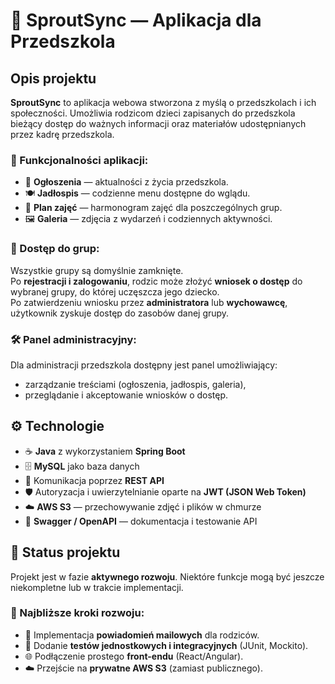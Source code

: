 # 🌱 SproutSync — Aplikacja dla Przedszkola

## Opis projektu

**SproutSync** to aplikacja webowa stworzona z myślą o przedszkolach i ich społeczności. Umożliwia rodzicom dzieci zapisanych do przedszkola bieżący dostęp do ważnych informacji oraz materiałów udostępnianych przez kadrę przedszkola.

### 📌 Funkcjonalności aplikacji:
- 📢 **Ogłoszenia** — aktualności z życia przedszkola.
- 🍽️ **Jadłospis** — codzienne menu dostępne do wglądu.
- 📅 **Plan zajęć** — harmonogram zajęć dla poszczególnych grup.
- 🖼️ **Galeria** — zdjęcia z wydarzeń i codziennych aktywności.

### 🔐 Dostęp do grup:
Wszystkie grupy są domyślnie zamknięte.  
Po **rejestracji i zalogowaniu**, rodzic może złożyć **wniosek o dostęp** do wybranej grupy, do której uczęszcza jego dziecko.  
Po zatwierdzeniu wniosku przez **administratora** lub **wychowawcę**, użytkownik zyskuje dostęp do zasobów danej grupy.

### 🛠 Panel administracyjny:
Dla administracji przedszkola dostępny jest panel umożliwiający:
- zarządzanie treściami (ogłoszenia, jadłospis, galeria),
- przeglądanie i akceptowanie wniosków o dostęp.

## ⚙️ Technologie
- ☕ **Java** z wykorzystaniem **Spring Boot**
- 🗄️ **MySQL** jako baza danych
- 🔄 Komunikacja poprzez **REST API**
- 🛡️ Autoryzacja i uwierzytelnianie oparte na **JWT (JSON Web Token)**
- ☁️ **AWS S3** — przechowywanie zdjęć i plików w chmurze
- 📖 **Swagger / OpenAPI** — dokumentacja i testowanie API

## 🚧 Status projektu
Projekt jest w fazie **aktywnego rozwoju**. Niektóre funkcje mogą być jeszcze niekompletne lub w trakcie implementacji.

### 📅 Najbliższe kroki rozwoju:
- 📧 Implementacja **powiadomień mailowych** dla rodziców.
- 🧪 Dodanie **testów jednostkowych i integracyjnych** (JUnit, Mockito).
- 🌐 Podłączenie prostego **front-endu** (React/Angular).
- ☁️ Przejście na **prywatne AWS S3** (zamiast publicznego).